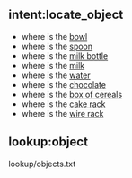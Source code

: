 ## intent:locate_object
- where is the [bowl](object)
- where is the [spoon](object)
- where is the [milk bottle](object)
- where is the [milk](object)
- where is the [water](object)
- where is the [chocolate](object)
- where is the [box of cereals](object)
- where is the [cake rack](object)
- where is the [wire rack](object)

## lookup:object
lookup/objects.txt
